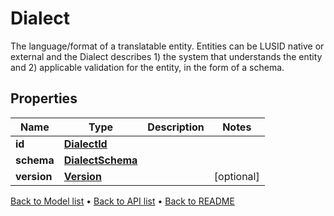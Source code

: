 

# Dialect

The language/format of a translatable entity. Entities can be LUSID native or external and the Dialect describes 1) the system that understands the entity and 2) applicable validation for the entity, in the form of a schema.

## Properties

| Name | Type | Description | Notes |
|------------ | ------------- | ------------- | -------------|
|**id** | [**DialectId**](DialectId.md) |  |  |
|**schema** | [**DialectSchema**](DialectSchema.md) |  |  |
|**version** | [**Version**](Version.md) |  |  [optional] |



[Back to Model list](../README.md#documentation-for-models) &#8226; [Back to API list](../README.md#documentation-for-api-endpoints) &#8226; [Back to README](../README.md)


